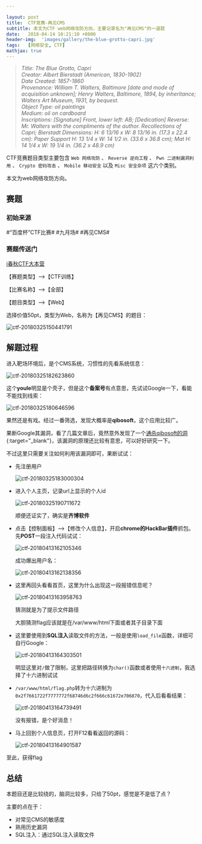```yaml
---

layout: post
title:  CTF竞赛-再见CMS
subtitle: 本文为CTF web网络攻防方向，主要记录名为"再见CMS"的一道题
date:   2018-04-14 10:21:10 +0800
header-img:  'images/gallery/the-blue-grotto-capri.jpg'
tags:   [网络安全, CTF]
mathjax: true
---
```


> <cite>Title: The Blue Grotto, Capri  
Creator: Albert Bierstadt (American, 1830-1902)  
Date Created: 1857-1860  
Provenance: William T. Walters, Baltimore [date and mode of acquisition unknown]; Henry Walters, Baltimore, 1894, by inheritance; Walters Art Museum, 1931, by bequest.  
Object Type: oil paintings  
Medium: oil on cardboard  
Inscriptions: [Signature] Front, lower left: AB; [Dedication] Reverse: Mr. Walters with the compliments of the author. Recollections of Capri; Bierstadt
Dimensions: H: 6 13/16 x W: 8 13/16 in. (17.3 x 22.4 cm): Paper Support H: 13 1/4 x W: 14 1/2 in. (33.6 x 36.8 cm); Mat H: 14 1/4 x W: 19 1/4 in. (36.2 x 48.9 cm)  
 </cite>  

CTF竞赛题目类型主要包含 `Web 网络攻防` 、 `Reverse 逆向工程` 、 `Pwn 二进制漏洞利用` 、 `Crypto 密码攻击` 、 `Mobile 移动安全`  以及 `Misc 安全杂项` 这六个类别。

本文为web网络攻防方向。

## 赛题

### 初始来源

#“百度杯”CTF比赛# #九月场# #再见CMS#

### 赛题传送门

<a href="https://www.ichunqiu.com/battalion?t=1" target="_blank">i春秋CTF大本营</a>  

【赛题类型】—>【CTF训练】

【比赛名称】—>【全部】

【题目类型】—>【Web】

选择价值50pt，类型为Web，名称为【再见CMS】的题目：

![ctf-20180325150441791](/images/posts/ctf/ctf-20180325150441791.png)

## 解题过程

进入靶场环境后，是个CMS系统，习惯性的先看系统信息：

![ctf-20180325182623860](/images/posts/ctf/ctf-20180325182623860.png)

这个**youle**明显是个壳子，但是这个**备案号**有点意思，先试试Google一下，看能不能找到线索：

![ctf-20180325180646596](/images/posts/ctf/ctf-20180325180646596.png)

果然还是有戏。经过一番筛选，发现大概率是**qibosoft**，这个应用比较广。

果断Google其漏洞，看了几篇文章后，竟然意外发现了一个[通杀qibosoft的洞](https://wizardforcel.gitbooks.io/php-common-vulnerability/content/31.html){:target="_blank"}，该漏洞的原理还比较有意思，可以好好研究一下。

不过这里只需要关注如何利用该漏洞即可，果断试试：

- 先注册用户

  ![ctf-20180325183000304](/images/posts/ctf/ctf-20180325183000304.png)

- 进入个人主页，记录url上显示的个人id

  ![ctf-20180325190711672](/images/posts/ctf/ctf-20180325190711672.png)

  顺便还证实了，确实是**齐博软件**

- 点击【控制面板】—>【修改个人信息】，开启**chrome的HackBar插件**抓包。先**POST**一段注入代码试试：

  ![ctf-20180413162105346](/images/posts/ctf/ctf-20180413162105346.png)
  
  成功爆出用户名：
  
  ![ctf-20180413162138356](/images/posts/ctf/ctf-20180413162138356.png)
  
- 这里再回头看看首页，这里为什么出现这一段报错信息呢？

  ![ctf-20180413163958763](/images/posts/ctf/ctf-20180413163958763.png)

  猜测就是为了提示文件路径

  大胆猜测flag应该就是在/var/www/html下面或者其子目录下面

- 这里要使用到**SQL注入**读取文件的方法，一般是使用```load_file```函数，详细可自行Google：

  ![ctf-20180413164303501](/images/posts/ctf/ctf-20180413164303501.png)

  明显这里对`/`做了限制，这里把路径转换为`char()`函数或者使用`十六进制`，我选择了十六进制试试

- `/var/www/html/flag.php`转为十六进制为`0x2f7661722f7777772f68746d6c2f666c61672e706870`，代入后看看结果：

  ![ctf-20180413164739491](/images/posts/ctf/ctf-20180413164739491.png)

  没有报错，是个好消息！

- 马上回到个人信息页，打开F12看看返回的源码：

  ![ctf-20180413164901587](/images/posts/ctf/ctf-20180413164901587.png)

至此，获得flag

## 总结

本题目还是比较绕的，脑洞比较多，只给了50pt，感觉是不是低了点？

主要的点在于：

- 对常见CMS的敏感度
- 熟用历史漏洞
- SQL注入：通过SQL注入读取文件
